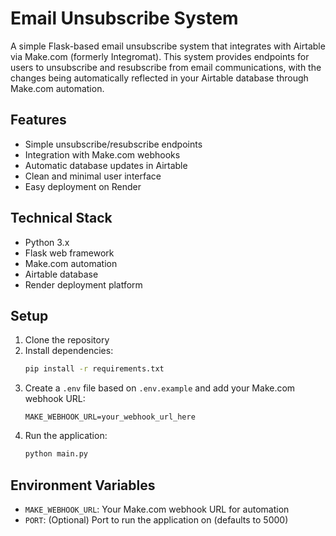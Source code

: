 # Email Unsubscribe System

A simple Flask-based email unsubscribe system that integrates with Airtable via Make.com (formerly Integromat). This system provides endpoints for users to unsubscribe and resubscribe from email communications, with the changes being automatically reflected in your Airtable database through Make.com automation.

## Features

- Simple unsubscribe/resubscribe endpoints
- Integration with Make.com webhooks
- Automatic database updates in Airtable
- Clean and minimal user interface
- Easy deployment on Render

## Technical Stack

- Python 3.x
- Flask web framework
- Make.com automation
- Airtable database
- Render deployment platform

## Setup

1. Clone the repository
2. Install dependencies:
   ```bash
   pip install -r requirements.txt
   ```
3. Create a `.env` file based on `.env.example` and add your Make.com webhook URL:
   ```
   MAKE_WEBHOOK_URL=your_webhook_url_here
   ```
4. Run the application:
   ```bash
   python main.py
   ```

## Environment Variables

- `MAKE_WEBHOOK_URL`: Your Make.com webhook URL for automation
- `PORT`: (Optional) Port to run the application on (defaults to 5000) 
